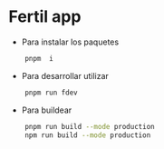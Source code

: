 # Fertil app


* Para instalar los paquetes
```bash
    pnpm  i
```


* Para desarrollar utilizar 

```bash
    pnpm run fdev
```

* Para buildear
```bash
    pnpm run build --mode production
    npm run build --mode production
```